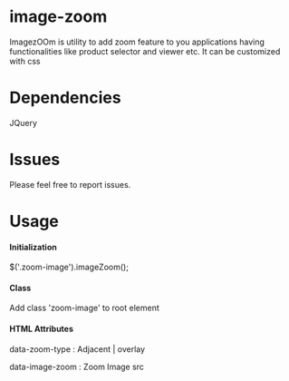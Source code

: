 # image-zoom

ImagezOOm is utility to add zoom feature to you applications having functionalities like product selector and viewer etc. 
It can be customized with css

# Dependencies

JQuery

# Issues

Please feel free to report issues. 

# Usage

#### Initialization
$('.zoom-image').imageZoom();

#### Class
Add class 'zoom-image' to root element

#### HTML Attributes
data-zoom-type : Adjacent | overlay

data-image-zoom : Zoom Image src

